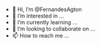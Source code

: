 - 👋 Hi, I’m @FernandesAgton
- 👀 I’m interested in ...
- 🌱 I’m currently learning ...
- 💞️ I’m looking to collaborate on ...
- 📫 How to reach me ...

<!---
FernandesAgton/FernandesAgton is a ✨ special ✨ repository because its `README.md` (this file) appears on your GitHub profile.
You can click the Preview link to take a look at your changes.
--->
